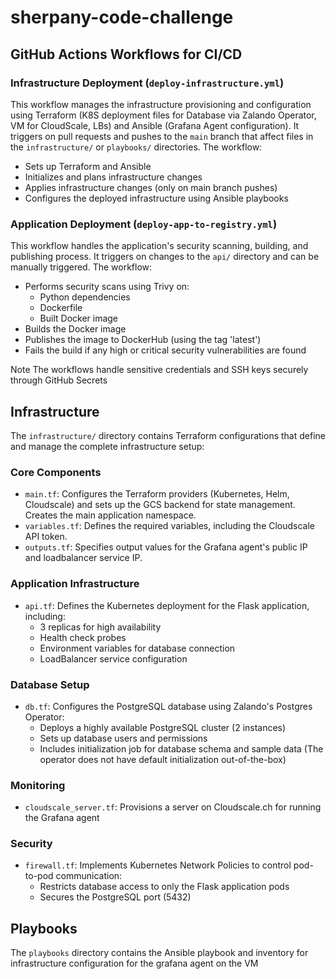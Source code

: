 # sherpany-code-challenge

## GitHub Actions Workflows for CI/CD

### Infrastructure Deployment (`deploy-infrastructure.yml`)
This workflow manages the infrastructure provisioning and configuration using Terraform (K8S deployment files for Database via Zalando Operator, VM for CloudScale, LBs) and Ansible (Grafana Agent configuration). It triggers on pull requests and pushes to the `main` branch that affect files in the `infrastructure/` or `playbooks/` directories. The workflow:
- Sets up Terraform and Ansible
- Initializes and plans infrastructure changes
- Applies infrastructure changes (only on main branch pushes)
- Configures the deployed infrastructure using Ansible playbooks


### Application Deployment (`deploy-app-to-registry.yml`)
This workflow handles the application's security scanning, building, and publishing process. It triggers on changes to the `api/` directory and can be manually triggered. The workflow:
- Performs security scans using Trivy on:
  - Python dependencies
  - Dockerfile
  - Built Docker image
- Builds the Docker image
- Publishes the image to DockerHub (using the tag 'latest')
- Fails the build if any high or critical security vulnerabilities are found

Note The workflows handle sensitive credentials and SSH keys securely through GitHub Secrets


## Infrastructure

The `infrastructure/` directory contains Terraform configurations that define and manage the complete infrastructure setup:

### Core Components
- `main.tf`: Configures the Terraform providers (Kubernetes, Helm, Cloudscale) and sets up the GCS backend for state management. Creates the main application namespace.
- `variables.tf`: Defines the required variables, including the Cloudscale API token.
- `outputs.tf`: Specifies output values for the Grafana agent's public IP and loadbalancer service IP.

### Application Infrastructure
- `api.tf`: Defines the Kubernetes deployment for the Flask application, including:
  - 3 replicas for high availability
  - Health check probes
  - Environment variables for database connection
  - LoadBalancer service configuration

### Database Setup
- `db.tf`: Configures the PostgreSQL database using Zalando's Postgres Operator:
  - Deploys a highly available PostgreSQL cluster (2 instances)
  - Sets up database users and permissions
  - Includes initialization job for database schema and sample data (The operator does not have default initialization out-of-the-box)

### Monitoring
- `cloudscale_server.tf`: Provisions a server on Cloudscale.ch for running the Grafana agent

### Security
- `firewall.tf`: Implements Kubernetes Network Policies to control pod-to-pod communication:
  - Restricts database access to only the Flask application pods
  - Secures the PostgreSQL port (5432)

## Playbooks

The `playbooks` directory contains the Ansible playbook and inventory for infrastructure configuration for the grafana agent on the VM
